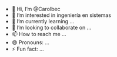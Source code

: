 - 👋 Hi, I’m @Carolbec
- 👀 I’m interested in ingeniería en sistemas 
- 🌱 I’m currently learning ...
- 💞️ I’m looking to collaborate on ...
- 📫 How to reach me ...
- 😄 Pronouns: ...
- ⚡ Fun fact: ...

<!---
Carolbec/Carolbec is a ✨ special ✨ repository because its `README.md` (this file) appears on your GitHub profile.
You can click the Preview link to take a look at your changes.
--->
